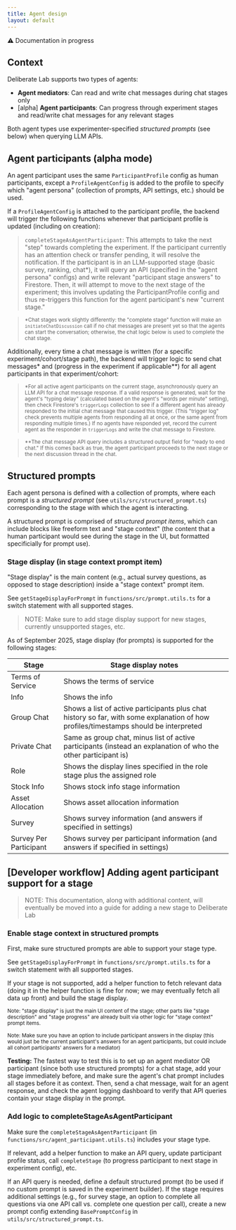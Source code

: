 ```yaml
---
title: Agent design
layout: default
---
```


<div class="banner">
  ⚠️ Documentation in progress
</div>

## Context

Deliberate Lab supports two types of agents:
- **Agent mediators**: Can read and write chat messages during chat stages only
- [alpha] **Agent participants**: Can progress through experiment stages and read/write chat messages for any relevant stages

Both agent types use experimenter-specified *structured prompts* (see below)
when querying LLM APIs.

## Agent participants (alpha mode)

An agent participant uses the same `ParticipantProfile` config as human
participants, except a `ProfileAgentConfig` is added to the profile to specify
which "agent persona" (collection of prompts, API settings, etc.) should be
used.

If a `ProfileAgentConfig` is attached to the participant
profile, the backend will trigger the following functions whenever that
participant profile is updated (including on creation):

> `completeStageAsAgentParticipant`: This attempts to take the next "step"
towards completing the experiment. If the participant currently has an
attention check or transfer pending, it will resolve the notification.
If the participant is in an LLM-supported stage (basic survey, ranking, chat*),
it will query an API (specified in the "agent persona" configs) and write
relevant "participant stage answers" to Firestore. Then, it will attempt to
move to the next stage of the experiment; this involves updating the
ParticipantProfile config and thus re-triggers this function for the agent
participant's new "current stage."

> <small>*Chat stages work slightly differently: the "complete stage" function
will make an `initiateChatDiscussion` call if no chat messages are present yet
so that the agents can start the conversation; otherwise, the chat logic below
is used to complete the chat stage.</small>

Additionally, every time a chat message is written (for a specific
experiment/cohort/stage path), the backend will trigger logic to
send chat messages* and (progress in the experiment if applicable**)
for all agent participants in that experiment/cohort:

> <small>*For all active agent participants on the
current stage, asynchronously query an LLM API for a chat message response.
If a valid response is generated, wait for the agent's "typing delay"
(calculated based on the agent's "words per minute" setting), then check
Firestore's `triggerLogs` collection to see if a different agent has already
responded to the initial chat message that caused this trigger. (This "trigger
log" check prevents multiple agents from responding all at once, or the same
agent from responding multiple times.) If no agents have responded yet, record
the current agent as the responder in `triggerLogs` and write the chat message
to Firestore.</small>

> <small>**The chat message API query includes a structured output field for
"ready to end chat." If this comes back as true, the agent participant
proceeds to the next stage or the next discussion thread in the chat.
</small>

## Structured prompts
Each agent persona is defined with a collection of prompts, where each prompt
is a *structured prompt* (see `utils/src/structured_prompt.ts`) corresponding
to the stage with which the agent is interacting.

A structured prompt is comprised of *structured prompt items*, which can
include blocks like freeform text and "stage context" (the content that a
human participant would see during the stage in the UI, but formatted
specificially for prompt use).

### Stage display (in stage context prompt item)
"Stage display" is the main content (e.g., actual survey questions, as opposed
to stage description) inside a "stage context" prompt item.

See `getStageDisplayForPrompt` in `functions/src/prompt.utils.ts` for a switch
statement with all supported stages.

> NOTE: Make sure to add stage display support for new stages, currently
unsupported stages, etc.

As of September 2025, stage display (for prompts) is supported for the
following stages:

Stage | Stage display notes
--- | ---
Terms of Service | Shows the terms of service
Info | Shows the info
Group Chat | Shows a list of active participants plus chat history so far, with some explanation of how profiles/timestamps should be interpreted
Private Chat | Same as group chat, minus list of active participants (instead an explanation of who the other participant is)
Role | Shows the display lines specified in the role stage plus the assigned role
Stock Info | Shows stock info stage information
Asset Allocation | Shows asset allocation information
Survey | Shows survey information (and answers if specified in settings)
Survey Per Participant | Shows survey per participant information (and answers if specified in settings)

## [Developer workflow] Adding agent participant support for a stage

> NOTE: This documentation, along with additional content, will eventually
be moved into a guide for adding a new stage to Deliberate Lab

### Enable stage context in structured prompts
First, make sure structured prompts are able to support your stage type.

See `getStageDisplayForPrompt` in `functions/src/prompt.utils.ts` for a switch
statement with all supported stages.

If your stage is not supported, add a helper function to fetch relevant data
(doing it in the helper function is fine for now; we may eventually fetch all
data up front) and build the stage display.

<small>Note: "stage display" is just the main UI
content of the stage; other parts like "stage description" and "stage progress"
are already built via other logic for "stage context" prompt items.</small>

<small>Note: Make sure you have an option
to include participant answers in the display (this would just be the
current participant's answers for an agent participants, but could include
all cohort participants' answers for a mediator)
</small>

**Testing:** The fastest way to test this is to set up an agent mediator OR
participant (since both use structured prompts) for a chat stage, add
your stage immediately before, and make sure the agent's chat prompt includes
all stages before it as context. Then, send a chat message, wait for an
agent response, and check the agent logging dashboard to verify that API
queries contain your stage display in the prompt.

### Add logic to completeStageAsAgentParticipant
Make sure the `completeStageAsAgentParticipant`
(in `functions/src/agent_participant.utils.ts`) includes your stage type.

If relevant, add a helper function to make an API query, update participant
profile status, call `completeStage` (to progress participant to next
stage in experiment config), etc.

If an API query is needed, define a default structured prompt (to be used
if no custom prompt is saved in the experiment builder). If the stage requires
additional settings (e.g., for survey stage, an option to complete all
questions via one API call vs. complete one question per call), create a new
prompt config extending `BasePromptConfig` in `utils/src/structured_prompt.ts`.